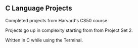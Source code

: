 ## C Language Projects
Completed projects from Harvard's CS50 course.

Projects go up in complexity starting from from Project Set 2.

Written in C while using the Terminal.
